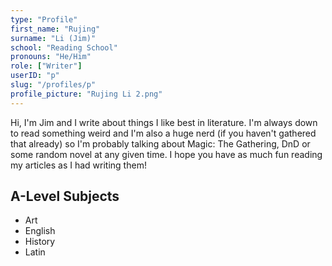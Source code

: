 ```yaml
---
type: "Profile"
first_name: "Rujing"
surname: "Li (Jim)"
school: "Reading School"
pronouns: "He/Him"
role: ["Writer"]
userID: "p"
slug: "/profiles/p"
profile_picture: "Rujing Li 2.png"
---
```


Hi, I'm Jim and I write about things I like best in literature. I'm always down to read something weird and I'm also a huge nerd (if you haven't gathered that already) so I'm probably talking about Magic: The Gathering, DnD or some random novel at any given time. I hope you have as much fun reading my articles as I had writing them!

## A-Level Subjects

- Art
- English
- History
- Latin

